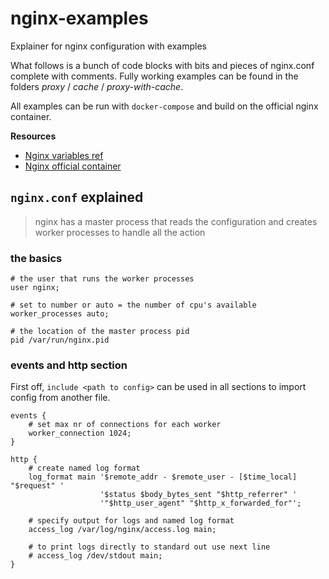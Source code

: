 # nginx-examples
Explainer for nginx configuration with examples


What follows is a bunch of code blocks with bits and pieces of nginx.conf complete with comments.
Fully working examples can be found in the folders *proxy* / *cache* / *proxy-with-cache*.

All examples can be run with `docker-compose` and build on the official nginx container.

**Resources**
 * [Nginx variables ref](http://nginx.org/en/docs/varindex.html)
 * [Nginx official container](https://hub.docker.com/_/nginx/)

## `nginx.conf` explained

> nginx has a master process that reads the configuration and creates worker processes to handle all the action

### the basics
```nginx
# the user that runs the worker processes
user nginx;

# set to number or auto = the number of cpu's available
worker_processes auto;

# the location of the master process pid
pid /var/run/nginx.pid
```

### events and http section

First off, `include <path to config>` can be used in all sections to import config from another file.


```nginx
events {
    # set max nr of connections for each worker
    worker_connection 1024;
}

http {
    # create named log format
    log_format main '$remote_addr - $remote_user - [$time_local] "$request" '
                    '$status $body_bytes_sent "$http_referrer" '
                    '"$http_user_agent" "$http_x_forwarded_for"';

    # specify output for logs and named log format
    access_log /var/log/nginx/access.log main;

    # to print logs directly to standard out use next line
    # access_log /dev/stdout main;
}
```
